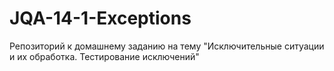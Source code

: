 # JQA-14-1-Exceptions
Репозиторий к домашнему заданию на тему "Исключительные ситуации и их обработка. Тестирование исключений"
